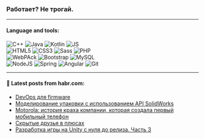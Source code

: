 ### Работает? Не трогай.

---

#### Language and tools:

![C++](https://img.shields.io/badge/C++-informational?logo=c%2B%2B&style=flat&logoColor=white&color=9C033A)
![Java](https://img.shields.io/badge/Java-informational?logo=java&style=flat&logoColor=white&color=007396)
![Kotlin](https://img.shields.io/badge/Kotlin-informational?logo=Kotlin&style=flat&logoColor=white&color=0095D5)
![JS](https://img.shields.io/badge/JS-informational?logo=javaScript&style=flat&logoColor=black&color=F7Df1E) <br>
![HTML5](https://img.shields.io/badge/HTML5-informational?logo=html5&style=flat&logoColor=white&color=E34F26)
![CSS3](https://img.shields.io/badge/CSS3-informational?logo=css3&style=flat&logoColor=white&color=157286)
![Sass](https://img.shields.io/badge/Saas-informational?logo=sass&style=flat&logoColor=white&color=hotpink)
![PHP](https://img.shields.io/badge/PHP-informational?logo=php&style=flat&logoColor=white&color=777BB4) <br>
![WebPAck](https://img.shields.io/badge/WebPack-informational?logo=webPack&style=flat&logoColor=white&color=FF6F00)
![Bootstrap](https://img.shields.io/badge/Bootstrap-informational?logo=Bootstrap&style=flat&logoColor=white&color=7952B3)
![MySQL](https://img.shields.io/badge/MySQL-informational?logo=MySQL&style=flat&logoColor=white&color=00f) <br>
![NodeJS](https://img.shields.io/badge/NodeJS-informational?logo=node.js&style=flat&logoColor=white&color=43853D)
![Spring](https://img.shields.io/badge/Spring-informational?logo=Spring&style=flat&logoColor=white&color=0A9EDC)
![Angular](https://img.shields.io/badge/Vue-informational?logo=vue.js&style=flat&logoColor=white&color=red)
![Git](https://img.shields.io/badge/Git-informational?logo=git&style=flat&logoColor=white&color=darkorange)

___

#### 💬 Latest posts from habr.com:

<!-- BLOG-POST-LIST:START -->
- [DevOps для firmware](https://habr.com/ru/post/656449/?utm_source=habrahabr&utm_medium=rss&utm_campaign=656449)
- [Моделирование упаковки с использованием API SolidWorks](https://habr.com/ru/post/656439/?utm_source=habrahabr&utm_medium=rss&utm_campaign=656439)
- [Motorola: история краха компании, которая создала первый мобильный телефон](https://habr.com/ru/post/656413/?utm_source=habrahabr&utm_medium=rss&utm_campaign=656413)
- [Скрытые друзья в плюсах](https://habr.com/ru/post/656411/?utm_source=habrahabr&utm_medium=rss&utm_campaign=656411)
- [Разработка игры на Unity с нуля до релиза. Часть 3](https://habr.com/ru/post/656401/?utm_source=habrahabr&utm_medium=rss&utm_campaign=656401)
<!-- BLOG-POST-LIST:END -->
